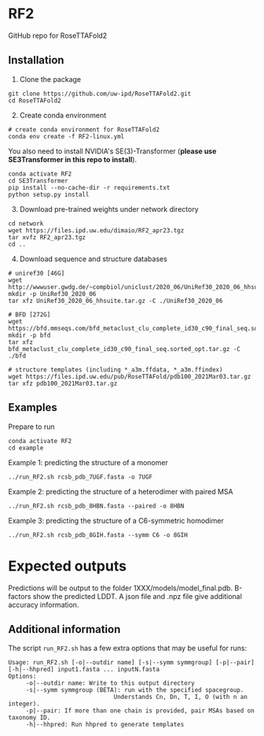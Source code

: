 # RF2
GitHub repo for RoseTTAFold2

## Installation

1. Clone the package
```
git clone https://github.com/uw-ipd/RoseTTAFold2.git
cd RoseTTAFold2
```

2. Create conda environment
```
# create conda environment for RoseTTAFold2
conda env create -f RF2-linux.yml
```
You also need to install NVIDIA's SE(3)-Transformer (**please use SE3Transformer in this repo to install**).
```
conda activate RF2
cd SE3Transformer
pip install --no-cache-dir -r requirements.txt
python setup.py install
```

3. Download pre-trained weights under network directory
```
cd network
wget https://files.ipd.uw.edu/dimaio/RF2_apr23.tgz
tar xvfz RF2_apr23.tgz
cd ..
```

4. Download sequence and structure databases
```
# uniref30 [46G]
wget http://wwwuser.gwdg.de/~compbiol/uniclust/2020_06/UniRef30_2020_06_hhsuite.tar.gz
mkdir -p UniRef30_2020_06
tar xfz UniRef30_2020_06_hhsuite.tar.gz -C ./UniRef30_2020_06

# BFD [272G]
wget https://bfd.mmseqs.com/bfd_metaclust_clu_complete_id30_c90_final_seq.sorted_opt.tar.gz
mkdir -p bfd
tar xfz bfd_metaclust_clu_complete_id30_c90_final_seq.sorted_opt.tar.gz -C ./bfd

# structure templates (including *_a3m.ffdata, *_a3m.ffindex)
wget https://files.ipd.uw.edu/pub/RoseTTAFold/pdb100_2021Mar03.tar.gz
tar xfz pdb100_2021Mar03.tar.gz
```

## Examples
Prepare to run
```
conda activate RF2
cd example
```

Example 1: predicting the structure of a monomer
```
../run_RF2.sh rcsb_pdb_7UGF.fasta -o 7UGF
```

Example 2: predicting the structure of a heterodimer with paired MSA
```
../run_RF2.sh rcsb_pdb_8HBN.fasta --paired -o 8HBN
```

Example 3: predicting the structure of a C6-symmetric homodimer
```
../run_RF2.sh rcsb_pdb_8GIH.fasta --symm C6 -o 8GIH
```

# Expected outputs
Predictions will be output to the folder 1XXX/models/model_final.pdb.  B-factors show the predicted LDDT.
A json file and .npz file give additional accuracy information.

## Additional information
The script `run_RF2.sh` has a few extra options that may be useful for runs:
```
Usage: run_RF2.sh [-o|--outdir name] [-s|--symm symmgroup] [-p|--pair] [-h|--hhpred] input1.fasta ... inputN.fasta
Options:
     -o|--outdir name: Write to this output directory
     -s|--symm symmgroup (BETA): run with the specified spacegroup.
                              Understands Cn, Dn, T, I, O (with n an integer).
     -p|--pair: If more than one chain is provided, pair MSAs based on taxonomy ID.
     -h|--hhpred: Run hhpred to generate templates
```
